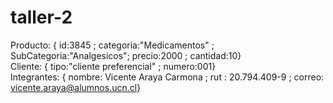 # taller-2
Producto: { id:3845 ; categoria:"Medicamentos"  ; SubCategoria:"Analgesicos"; precio:2000 ; cantidad:10}                                                                                                                                       
Cliente: { tipo:"cliente preferencial" ; numero:001}        
Integrantes: { nombre: Vicente Araya Carmona ; rut : 20.794.409-9 ; correo: vicente.araya@alumnos.ucn.cl}
